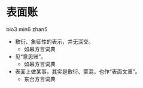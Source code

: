 # 表面账
bio3 min6 zhan5
+ 敷衍、象征性的表示，并无深交。
  * 如皋方言词典
+ 见“意思账”。
  * 如皋方言词典
+ 表面上做某事，其实是敷衍、蒙混，也作“表面文章”。
  * 东台方言词典
